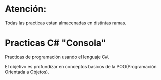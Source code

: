 # Atención: 

Todas las practicas estan almacenadas en distintas ramas.

# Practicas C# "Consola"

Practicas de programación usando el lenguaje C#.

El objetivo es profundizar en conceptos basicos de la POO(Programación Orientada a Objetos).



